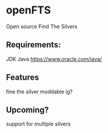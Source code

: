 # openFTS
Open source Find The Silvers

## Requirements:
JDK 
Java
https://www.oracle.com/java/

## Features
fine the silver
moddable ig?

## Upcoming?
support for multiple silvers